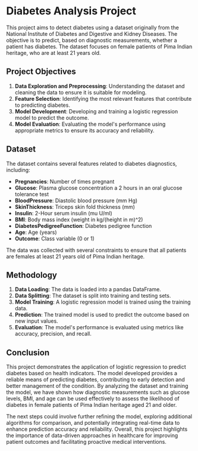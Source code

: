 # Diabetes Analysis Project

This project aims to detect diabetes using a dataset originally from the National Institute of Diabetes and Digestive and Kidney Diseases. The objective is to predict, based on diagnostic measurements, whether a patient has diabetes. The dataset focuses on female patients of Pima Indian heritage, who are at least 21 years old.

## Project Objectives

1. **Data Exploration and Preprocessing**: Understanding the dataset and cleaning the data to ensure it is suitable for modeling.
2. **Feature Selection**: Identifying the most relevant features that contribute to predicting diabetes.
3. **Model Development**: Developing and training a logistic regression model to predict the outcome.
4. **Model Evaluation**: Evaluating the model's performance using appropriate metrics to ensure its accuracy and reliability.

## Dataset

The dataset contains several features related to diabetes diagnostics, including:

- **Pregnancies**: Number of times pregnant
- **Glucose**: Plasma glucose concentration a 2 hours in an oral glucose tolerance test
- **BloodPressure**: Diastolic blood pressure (mm Hg)
- **SkinThickness**: Triceps skin fold thickness (mm)
- **Insulin**: 2-Hour serum insulin (mu U/ml)
- **BMI**: Body mass index (weight in kg/(height in m)^2)
- **DiabetesPedigreeFunction**: Diabetes pedigree function
- **Age**: Age (years)
- **Outcome**: Class variable (0 or 1)

The data was collected with several constraints to ensure that all patients are females at least 21 years old of Pima Indian heritage.

## Methodology

1. **Data Loading**: The data is loaded into a pandas DataFrame.
2. **Data Splitting**: The dataset is split into training and testing sets.
3. **Model Training**: A logistic regression model is trained using the training data.
4. **Prediction**: The trained model is used to predict the outcome based on new input values.
5. **Evaluation**: The model's performance is evaluated using metrics like accuracy, precision, and recall.

## Conclusion

This project demonstrates the application of logistic regression to predict diabetes based on health indicators. The model developed provides a reliable means of predicting diabetes, contributing to early detection and better management of the condition. By analyzing the dataset and training the model, we have shown how diagnostic measurements such as glucose levels, BMI, and age can be used effectively to assess the likelihood of diabetes in female patients of Pima Indian heritage aged 21 and older.

The next steps could involve further refining the model, exploring additional algorithms for comparison, and potentially integrating real-time data to enhance prediction accuracy and reliability. Overall, this project highlights the importance of data-driven approaches in healthcare for improving patient outcomes and facilitating proactive medical interventions.
